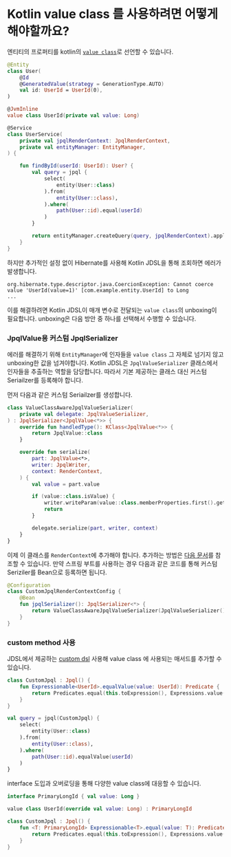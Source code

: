 # Kotlin value class 를 사용하려면 어떻게 해야할까요?

엔티티의 프로퍼티를 kotlin의 [`value class`](https://kotlinlang.org/docs/inline-classes.html)로 선언할 수 있습니다.

```kotlin
@Entity
class User(
    @Id
    @GeneratedValue(strategy = GenerationType.AUTO)
    val id: UserId = UserId(0),
)

@JvmInline
value class UserId(private val value: Long)

@Service
class UserService(
    private val jpqlRenderContext: JpqlRenderContext,
    private val entityManager: EntityManager,
) {

    fun findById(userId: UserId): User? {
        val query = jpql {
            select(
                entity(User::class)
            ).from(
                entity(User::class),
            ).where(
                path(User::id).equal(userId)
            )
        }

        return entityManager.createQuery(query, jpqlRenderContext).apply { maxResults = 1 }.resultList.firstOrNull()
    }
}
```

하지만 추가적인 설정 없이 Hibernate를 사용해 Kotlin JDSL을 통해 조회하면 에러가 발생합니다.

```
org.hibernate.type.descriptor.java.CoercionException: Cannot coerce value 'UserId(value=1)' [com.example.entity.UserId] to Long
...
```

이를 해결하려면 Kotlin JDSL이 매개 변수로 전달되는 `value class`의 unboxing이 필요합니다.
unboxing은 다음 방안 중 하나를 선택해서 수행할 수 있습니다.

### JpqlValue용 커스텀 JpqlSerializer

에러를 해결하기 위해 `EntityManager`에 인자들을 `value class` 그 자체로 넘기지 않고 unboxing한 값을 넘겨야합니다.
Kotlin JDSL은 `JpqlValueSerializer` 클래스에서 인자들을 추출하는 역할을 담당합니다.
따라서 기본 제공하는 클래스 대신 커스텀 Seriailzer를 등록해야 합니다.

먼저 다음과 같은 커스텀 Seriailzer를 생성합니다.

```kotlin
class ValueClassAwareJpqlValueSerializer(
    private val delegate: JpqlValueSerializer,
) : JpqlSerializer<JpqlValue<*>> {
    override fun handledType(): KClass<JpqlValue<*>> {
        return JpqlValue::class
    }

    override fun serialize(
        part: JpqlValue<*>,
        writer: JpqlWriter,
        context: RenderContext,
    ) {
        val value = part.value

        if (value::class.isValue) {
            writer.writeParam(value::class.memberProperties.first().getter.call(value))
            return
        }

        delegate.serialize(part, writer, context)
    }
}
```

이제 이 클래스를 `RenderContext`에 추가해야 합니다.
추가하는 방법은 [다음 문서](../jpql-with-kotlin-jdsl/custom-dsl.md#serializer)를 참조할 수 있습니다.
만약 스프링 부트를 사용하는 경우 다음과 같은 코드를 통해 커스텀 Seriziler를 Bean으로 등록하면 됩니다.

```kotlin
@Configuration
class CustomJpqlRenderContextConfig {
    @Bean
    fun jpqlSerializer(): JpqlSerializer<*> {
        return ValueClassAwareJpqlValueSerializer(JpqlValueSerializer())
    }
}
```

### custom method 사용

JDSL에서 제공하는 [custom dsl](../jpql-with-kotlin-jdsl/custom-dsl.md#dsl) 사용해 value class 에 사용되는 매서드를 추가할 수 있습니다.

```kotlin
class CustomJpql : Jpql() {
    fun Expressionable<UserId>.equalValue(value: UserId): Predicate {
        return Predicates.equal(this.toExpression(), Expressions.value(value.value))
    }
}

val query = jpql(CustomJpql) {
    select(
        entity(User::class)
    ).from(
        entity(User::class),
    ).where(
        path(User::id).equalValue(userId)
    )
}
```

interface 도입과 오버로딩을 통해 다양한 value class에 대응할 수 있습니다.

```kotlin
interface PrimaryLongId { val value: Long }

value class UserId(override val value: Long) : PrimaryLongId

class CustomJpql : Jpql() {
    fun <T: PrimaryLongId> Expressionable<T>.equal(value: T): Predicate {
        return Predicates.equal(this.toExpression(), Expressions.value(value.value))
    }
}
```
